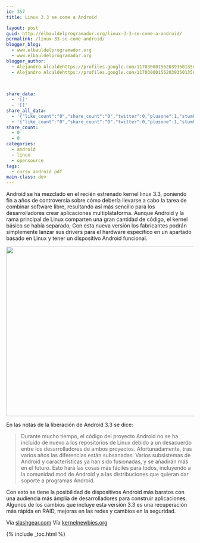 ```yaml
---
id: 357
title: Linux 3.3 se come a Android

layout: post
guid: http://elbauldelprogramador.org/linux-3-3-se-come-a-android/
permalink: /linux-33-se-come-android/
blogger_blog:
  - www.elbauldelprogramador.org
  - www.elbauldelprogramador.org
blogger_author:
  - Alejandro Alcaldehttps://profiles.google.com/117030001562039350135noreply@blogger.com
  - Alejandro Alcaldehttps://profiles.google.com/117030001562039350135noreply@blogger.com

  
  
share_data:
  - '[]'
  - '[]'
share_all_data:
  - '{"like_count":"0","share_count":"0","twitter":0,"plusone":1,"stumble":0,"pinit":0,"count":1,"time":1333551683}'
  - '{"like_count":"0","share_count":"0","twitter":0,"plusone":1,"stumble":0,"pinit":0,"count":1,"time":1333551683}'
share_count:
  - 0
  - 0
categories:
  - android
  - linux
  - opensource
tags:
  - curso android pdf
main-class: dev
---
```

Android se ha mezclado en el recién estrenado kernel linux 3.3, poniendo fin a años de controversia sobre cómo debería llevarse a cabo la tarea de combinar software libre, resultando así más sencillo para los desarrolladores crear aplicaciones multiplataforma. Aunque Android y la rama principal de Linux comparten una gran cantidad de código, el kernel básico se había separado; Con esta nueva versión los fabricantes podrán simplemente lanzar sus drivers para el hardware específico en un apartado basado en Linux y tener un dispositivo Android funcional.

<div style="text-align:center;">
  <img border="0" height="456" width="580" src="https://3.bp.blogspot.com/-wmvDyfmx96c/T2eRobfMcdI/AAAAAAAACQ0/OESZzQKxrvw/s1600/tux_eats_android-580x456.jpg" />
</div>

En las notas de la liberación de Android 3.3 se dice:

  
<!--ad-->

> Durante mucho tiempo, el código del proyecto Android no se ha incluido de nuevo a los repositorios de Linux debido a un desacuerdo entre los desarrolladores de ambos proyectos. Afortunadamente, tras varios años las diferencias están subsanadas. Varios subsistemas de Android y características ya han sido fusionadas, y se añadirán más en el futuro. Esto hará las cosas más fáciles para todos, incluyendo a la comunidad mod de Android y a las distribuciones que quieran dar soporte a programas Android.

Con esto se tiene la posibilidad de dispositivos Android más baratos con una audiencia más ámplia de desarrolladores para construir aplicaciones. Algunos de los cambios que incluye esta versión 3.3 es una recuperación más rápida en RAID, mejoras en las redes y cambios en la seguridad.

Vía <a target="_blank" href="http://www.slashgear.com/linux-3-3-eats-android-19218970/">slashgear.com</a> Vía <a target="_blank" href="http://kernelnewbies.org/Linux_3.3#head-b733d694037e0b34ad47e1b5d38ebc4d1bd1d89f">kernelnewbies.org</a>



{% include _toc.html %}
